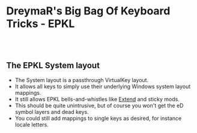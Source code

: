 DreymaR's Big Bag Of Keyboard Tricks - EPKL
===========================================
<br><br>

The EPKL System layout
---------------------------------
- The System layout is a passthrough VirtualKey layout.
- It allows all keys to simply use their underlying Windows system layout mappings.
- It still allows EPKL bells-and-whistles like [Extend][BB_Ext] and sticky mods.
- This should be quite unintrusive, but of course you won't get the eD symbol layers and dead keys.
- You could still add mappings to single keys as desired, for instance locale letters.


[BB_Ext]: https://dreymar.colemak.org/layers-extend.html (DreymaR's Big Bag of Tricks on the powerful Extend layers)